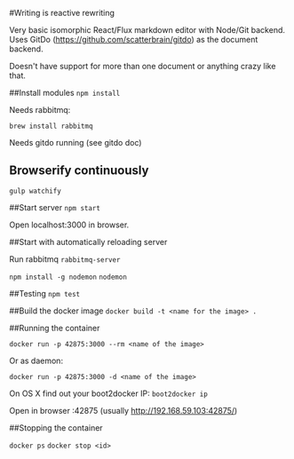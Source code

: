 #Writing is reactive rewriting

Very basic isomorphic React/Flux markdown editor with Node/Git backend. Uses
GitDo (https://github.com/scatterbrain/gitdo) as the document backend. 

Doesn't have support for more than one document or anything crazy like that. 

##Install modules
`npm install`

Needs rabbitmq:

`brew install rabbitmq`

Needs gitdo running (see gitdo doc)

## Browserify continuously
`gulp watchify`

##Start server
`npm start`

Open localhost:3000 in browser.

##Start with automatically reloading server

Run rabbitmq
`rabbitmq-server`

`npm install -g nodemon`
`nodemon`


##Testing
`npm test`

##Build the docker image
`docker build -t <name for the image> .`

##Running the container

`docker run -p 42875:3000 --rm <name of the image>`

Or as daemon:

`docker run -p 42875:3000 -d <name of the image>`

On OS X find out your boot2docker IP:
`boot2docker ip`

Open in browser <boot2docker ip>:42875 (usually http://192.168.59.103:42875/)

##Stopping the container

`docker ps`
`docker stop <id>`

